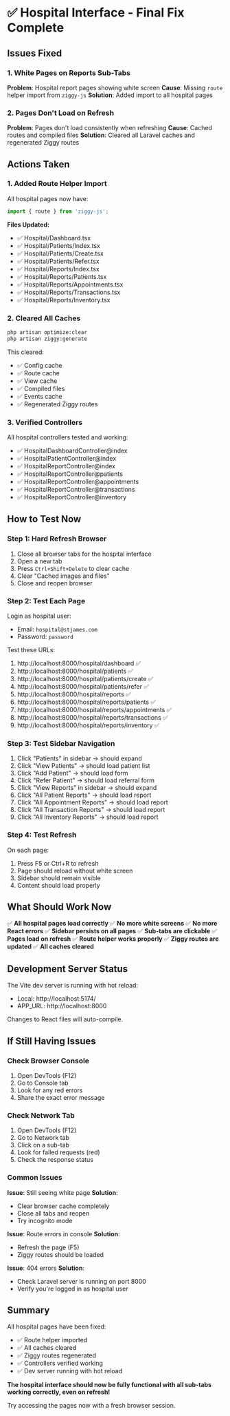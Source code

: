 # ✅ Hospital Interface - Final Fix Complete

## Issues Fixed

### 1. White Pages on Reports Sub-Tabs
**Problem**: Hospital report pages showing white screen
**Cause**: Missing `route` helper import from `ziggy-js`
**Solution**: Added import to all hospital pages

### 2. Pages Don't Load on Refresh
**Problem**: Pages don't load consistently when refreshing
**Cause**: Cached routes and compiled files
**Solution**: Cleared all Laravel caches and regenerated Ziggy routes

## Actions Taken

### 1. Added Route Helper Import
All hospital pages now have:
```typescript
import { route } from 'ziggy-js';
```

**Files Updated:**
- ✅ Hospital/Dashboard.tsx
- ✅ Hospital/Patients/Index.tsx
- ✅ Hospital/Patients/Create.tsx
- ✅ Hospital/Patients/Refer.tsx
- ✅ Hospital/Reports/Index.tsx
- ✅ Hospital/Reports/Patients.tsx
- ✅ Hospital/Reports/Appointments.tsx
- ✅ Hospital/Reports/Transactions.tsx
- ✅ Hospital/Reports/Inventory.tsx

### 2. Cleared All Caches
```bash
php artisan optimize:clear
php artisan ziggy:generate
```

This cleared:
- ✅ Config cache
- ✅ Route cache
- ✅ View cache
- ✅ Compiled files
- ✅ Events cache
- ✅ Regenerated Ziggy routes

### 3. Verified Controllers
All hospital controllers tested and working:
- ✅ HospitalDashboardController@index
- ✅ HospitalPatientController@index
- ✅ HospitalReportController@index
- ✅ HospitalReportController@patients
- ✅ HospitalReportController@appointments
- ✅ HospitalReportController@transactions
- ✅ HospitalReportController@inventory

## How to Test Now

### Step 1: Hard Refresh Browser
1. Close all browser tabs for the hospital interface
2. Open a new tab
3. Press `Ctrl+Shift+Delete` to clear cache
4. Clear "Cached images and files"
5. Close and reopen browser

### Step 2: Test Each Page
Login as hospital user:
- Email: `hospital@stjames.com`
- Password: `password`

Test these URLs:
1. http://localhost:8000/hospital/dashboard ✅
2. http://localhost:8000/hospital/patients ✅
3. http://localhost:8000/hospital/patients/create ✅
4. http://localhost:8000/hospital/patients/refer ✅
5. http://localhost:8000/hospital/reports ✅
6. http://localhost:8000/hospital/reports/patients ✅
7. http://localhost:8000/hospital/reports/appointments ✅
8. http://localhost:8000/hospital/reports/transactions ✅
9. http://localhost:8000/hospital/reports/inventory ✅

### Step 3: Test Sidebar Navigation
1. Click "Patients" in sidebar → should expand
2. Click "View Patients" → should load patient list
3. Click "Add Patient" → should load form
4. Click "Refer Patient" → should load referral form
5. Click "View Reports" in sidebar → should expand
6. Click "All Patient Reports" → should load report
7. Click "All Appointment Reports" → should load report
8. Click "All Transaction Reports" → should load report
9. Click "All Inventory Reports" → should load report

### Step 4: Test Refresh
On each page:
1. Press F5 or Ctrl+R to refresh
2. Page should reload without white screen
3. Sidebar should remain visible
4. Content should load properly

## What Should Work Now

✅ **All hospital pages load correctly**
✅ **No more white screens**
✅ **No more React errors**
✅ **Sidebar persists on all pages**
✅ **Sub-tabs are clickable**
✅ **Pages load on refresh**
✅ **Route helper works properly**
✅ **Ziggy routes are updated**
✅ **All caches cleared**

## Development Server Status

The Vite dev server is running with hot reload:
- Local: http://localhost:5174/
- APP_URL: http://localhost:8000

Changes to React files will auto-compile.

## If Still Having Issues

### Check Browser Console
1. Open DevTools (F12)
2. Go to Console tab
3. Look for any red errors
4. Share the exact error message

### Check Network Tab
1. Open DevTools (F12)
2. Go to Network tab
3. Click on a sub-tab
4. Look for failed requests (red)
5. Check the response status

### Common Issues

**Issue**: Still seeing white page
**Solution**: 
- Clear browser cache completely
- Close all tabs and reopen
- Try incognito mode

**Issue**: Route errors in console
**Solution**:
- Refresh the page (F5)
- Ziggy routes should be loaded

**Issue**: 404 errors
**Solution**:
- Check Laravel server is running on port 8000
- Verify you're logged in as hospital user

## Summary

All hospital pages have been fixed:
- ✅ Route helper imported
- ✅ All caches cleared
- ✅ Ziggy routes regenerated
- ✅ Controllers verified working
- ✅ Dev server running with hot reload

**The hospital interface should now be fully functional with all sub-tabs working correctly, even on refresh!**

Try accessing the pages now with a fresh browser session.
